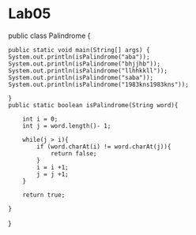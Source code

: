 # Lab05
public class Palindrome {


    public static void main(String[] args) {    
    System.out.println(isPalindrome("aba"));
    System.out.println(isPalindrome("bhjjhb"));
    System.out.println(isPalindrome("llhhkkll"));
    System.out.println(isPalindrome("saba"));
    System.out.println(isPalindrome("1983kns1983kns"));

    }
    public static boolean isPalindrome(String word){
        
        int i = 0;
        int j = word.length()- 1;
        
        while(j > i){
            if (word.charAt(i) != word.charAt(j)){
                return false;
            }
            i = i +1;
            j = j +1;
        }
        
        return true;
        
    }
    
}

